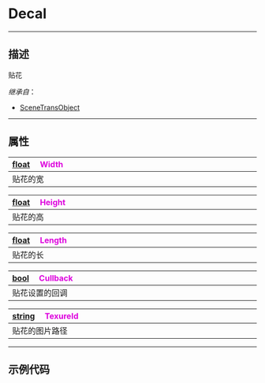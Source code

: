 # Decal
------------------------------------------------------------------------------------------
## 描述

贴花

*继承自*：
* [SceneTransObject](/Api/Class/NoType/SceneTransObject.md)

------------------------------------------------------------------------------------------
## 属性

|<div style="width:1125px">[float](/Api/DataType/Float.md) &emsp;<font color="dd00dd">Width</font></div>|
|:---|
|贴花的宽|

|<div style="width:1125px">[float](/Api/DataType/Float.md) &emsp;<font color="dd00dd">Height</font></div>|
|:---|
|贴花的高|

|<div style="width:1125px">[float](/Api/DataType/Float.md) &emsp;<font color="dd00dd">Length</font></div>|
|:---|
|贴花的长|

|<div style="width:1125px">[bool](/Api/DataType/Bool.md) &emsp;<font color="dd00dd">Cullback</font></div>|
|:---|
|贴花设置的回调|

|<div style="width:1125px">[string](/Api/DataType/String.md) &emsp;<font color="dd00dd">TexureId</font></div>|
|:---|
|贴花的图片路径|


------------------------------------------------------------------------------------------
## 示例代码

```lua

```